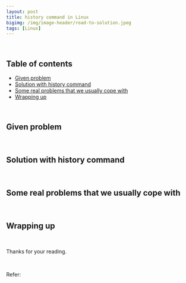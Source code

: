 ```yaml
---
layout: post
title: history command in Linux
bigimg: /img/image-header/road-to-solution.jpeg
tags: [Linux]
---
```




<br>

## Table of contents
- [Given problem](#given-problem)
- [Solution with history command](#solution-with-history-command)
- [Some real problems that we usually cope with](#some-real-problems-that-we-usually-cope-with)
- [Wrapping up](#wrapping-up)


<br>

## Given problem





<br>

## Solution with history command






<br>

## Some real problems that we usually cope with





<br>

## Wrapping up





<br>

Thanks for your reading.

<br>

Refer:

[]()

[]()

[]()

[]()